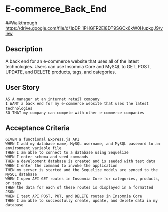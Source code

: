 # E-commerce_Back_End

##Walkthrough https://drive.google.com/file/d/1pDP_1PHGFR2El8DT9SGCx6kW0HupkgJ9/view


## Description
A back end for an e-commerce website that uses all of the latest technologies. Users can use Insomnia Core and MySQL to GET, POST, UPDATE, and DELETE products, tags, and categories.




## User Story

```
AS A manager at an internet retail company
I WANT a back end for my e-commerce website that uses the latest technologies
SO THAT my company can compete with other e-commerce companies
```

## Acceptance Criteria

```
GIVEN a functional Express.js API
WHEN I add my database name, MySQL username, and MySQL password to an environment variable file
THEN I am able to connect to a database using Sequelize
WHEN I enter schema and seed commands
THEN a development database is created and is seeded with test data
WHEN I enter the command to invoke the application
THEN my server is started and the Sequelize models are synced to the MySQL database
WHEN I open API GET routes in Insomnia Core for categories, products, or tags
THEN the data for each of these routes is displayed in a formatted JSON
WHEN I test API POST, PUT, and DELETE routes in Insomnia Core
THEN I am able to successfully create, update, and delete data in my database
```
